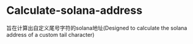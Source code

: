 # Calculate-solana-address
旨在计算出自定义尾号字符的solana地址(Designed to calculate the solana address of a custom tail character)
